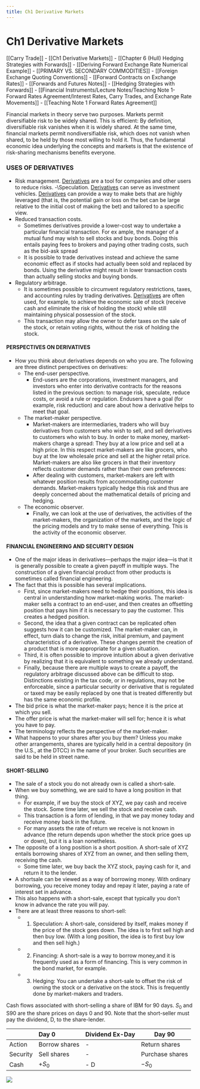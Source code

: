 ```yaml
---
title: Ch1 Derivative Markets
---
```


# Ch1 Derivative Markets

[[Carry Trade]]
	- [[Ch1 Derivative Markets]]
	- [[Chapter 6 (Hull) Hedging Strategies with Forwards]]
	- [[Deriving Forward Exchange Rate Numerical Example]]
	- [[PRIMARY VS. SECONDARY COMMODITIES]]
	- [[Foreign Exchange Quoting Conventions]]
	- [[Forward Contracts on Exchange Rates]]
	- [[Forwards and Futures Notes]]
	- [[Hedging Strategies with Forwards]]
	- [[Financial Instruments/Lecture Notes/Teaching Note 1- Forward Rates Agreement/Interest Rates, Carry Trades, and Exchange Rate Movements]]
	- [[Teaching Note 1 Forward Rates Agreement]]

Financial markets in theory serve two purposes. Markets permit diversifiable risk to be widely shared. This is efficient: By definition, diversifiable risk vanishes when it is widely shared. At the same time, financial markets permit nondiversifiable risk, which does not vanish when shared, to be held by those most willing to hold it. Thus, the fundamental economic idea underlying the concepts and markets is that the existence of risk-sharing mechanisms benefits everyone.

### USES OF DERIVATIVES
- Risk management. [Derivatives](Derivatives.md) are a tool for companies and other users to reduce risks.
-\Speculation. [Derivatives](Derivatives.md) can serve as investment vehicles. [Derivatives](Derivatives.md) can provide a way to make bets that are highly leveraged (that is, the potential gain or loss on the bet can be large relative to the initial cost of making the bet) and tailored to a specific view.
- Reduced transaction costs.
	- Sometimes derivatives provide a lower-cost way to undertake a particular financial transaction. For ex ample, the manager of a mutual fund may wish to sell stocks and buy bonds. Doing this entails paying fees to brokers and paying other trading costs, such as the bid-ask spread
	- It is possible to trade derivatives instead and achieve the same economic effect as if stocks had actually been sold and replaced by bonds. Using the derivative might result in lower transaction costs than actually selling stocks and buying bonds.
- Regulatory arbitrage.
	- It is sometimes possible to circumvent regulatory restrictions, taxes, and accounting rules by trading derivatives. [Derivatives](Derivatives.md) are often used, for example, to achieve the economic sale of stock (receive cash and eliminate the risk of holding the stock) while still maintaining physical possession of the stock.
	- This transaction may allow the owner to defer taxes on the sale of the stock, or retain voting rights, without the risk of holding the stock.

#### PERSPECTIVES ON DERIVATIVES
- How you think about derivatives depends on who you are. The following are three distinct perspectives on derivatives:
	- The end-user perspective.
		- End-users are the corporations, investment managers, and investors who enter into derivative contracts for the reasons listed in the previous section: to manage risk, speculate, reduce costs, or avoid a rule or regulation. Endusers have a goal (for example, risk reduction) and care about how a derivative helps to meet that goal.
	- The market-maker perspective.
		- Market-makers are intermediaries, traders who will buy derivatives from customers who wish to sell, and sell derivatives to customers who wish to buy. In order to make money, market-makers charge a spread: They buy at a low price and sell at a high price. In this respect market-makers are like grocers, who buy at the low wholesale price and sell at the higher retail price. Market-makers are also like grocers in that their inventory reflects customer demands rather than their own preferences:
		- After dealing with customers, market-makers are left with whatever position results from accommodating customer demands. Market-makers typically hedge this risk and thus are deeply concerned about the mathematical details of pricing and hedging.
	- The economic observer.
		- Finally, we can look at the use of derivatives, the activities of the market-makers, the organization of the markets, and the logic of the pricing models and try to make sense of everything. This is the activity of the economic observer.

#### FINANCIAL ENGINEERING AND SECURITY DESIGN
- One of the major ideas in derivatives—perhaps the major idea—is that it is generally possible to create a given payoff in multiple ways. The construction of a given financial product from other products is sometimes called financial engineering.
- The fact that this is possible has several implications.
	- First, since market-makers need to hedge their positions, this idea is central in understanding how market-making works. The market-maker sells a contract to an end-user, and then creates an offsetting position that pays him if it is necessary to pay the customer. This creates a hedged position.
	- Second, the idea that a given contract can be replicated often suggests how it can be customized. The market-maker can, in effect, turn dials to change the risk, initial premium, and payment characteristics of a derivative. These changes permit the creation of a product that is more appropriate for a given situation.
	- Third, it is often possible to improve intuition about a given derivative by realizing that it is equivalent to something we already understand.
	- Finally, because there are multiple ways to create a payoff, the regulatory arbitrage discussed above can be difficult to stop. Distinctions existing in the tax code, or in regulations, may not be enforceable, since a particular security or derivative that is regulated or taxed may be easily replaced by one that is treated differently but has the same economic profile.
- The bid price is what the market-maker pays; hence it is the price at which you sell.
- The offer price is what the market-maker will sell for; hence it is what you have to pay.
- The terminology reflects the perspective of the market-maker.
- What happens to your shares after you buy them? Unless you make other arrangements, shares are typically held in a central depository (in the U.S., at the DTCC) in the name of your broker. Such securities are said to be held in street name.

#### SHORT-SELLING
- The sale of a stock you do not already own is called a short-sale.
- When we buy something, we are said to have a long position in that thing.
	- For example, if we buy the stock of XYZ, we pay cash and receive the stock. Some time later, we sell the stock and receive cash.
	- This transaction is a form of lending, in that we pay money today and receive money back in the future.
	- For many assets the rate of return we receive is not known in advance (the return depends upon whether the stock price goes up or down), but it is a loan nonetheless.
- The opposite of a long position is a short position. A short-sale of XYZ entails borrowing shares of XYZ from an owner, and then selling them, receiving the cash.
	- Some time later, we buy back the XYZ stock, paying cash for it, and return it to the lender.
- A shortsale can be viewed as a way of borrowing money. With ordinary borrowing, you receive money today and repay it later, paying a rate of interest set in advance.
- This also happens with a short-sale, except that typically you don't know in advance the rate you will pay.
- There are at least three reasons to short-sell:
	- 1. Speculation: A short-sale, considered by itself, makes money if the price of the stock goes down. The idea is to first sell high and then buy low. (With a long position, the idea is to first buy low and then sell high.)
	- 2. Financing: A short-sale is a way to borrow money,and it is frequently used as a form of financing. This is very common in the bond market, for example.
	- 3. Hedging: You can undertake a short-sale to offset the risk of owning the stock or a derivative on the stock. This is frequently done by market-makers and traders.

Cash flows associated with short-selling a share of IBM for 90 days. $S_0$ and S90 are the share prices on days 0 and 90. Note that the short-seller must pay the dividend, D, to the share-lender.

|  | Day 0 | Dividend Ex-Day | Day 90 |
| :--- | :--- | :--- | ---- |
| Action | Borrow shares | - | Return shares |
| Security | Sell shares | - | Purchase shares |
| Cash | $+S_0$ | - D | $-S_0$ |

![](IMG-20240913171226948.png)